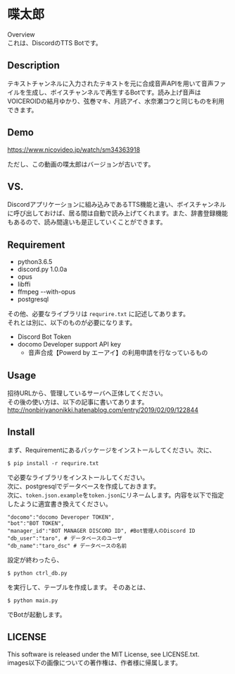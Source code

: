喋太郎
====

Overview  
これは、DiscordのTTS Botです。

## Description
テキストチャンネルに入力されたテキストを元に合成音声APIを用いて音声ファイルを生成し、ボイスチャンネルで再生するBotです。読み上げ音声はVOICEROIDの結月ゆかり、弦巻マキ、月読アイ、水奈瀬コウと同じものを利用できます。

## Demo
https://www.nicovideo.jp/watch/sm34363918

ただし、この動画の喋太郎はバージョンが古いです。


## VS. 
Discordアプリケーションに組み込みであるTTS機能と違い、ボイスチャンネルに呼び出しておけば、居る間は自動で読み上げてくれます。また、辞書登録機能もあるので、読み間違いも是正していくことができます。

## Requirement
- python3.6.5
- discord.py 1.0.0a
- opus
- libffi
- ffmpeg --with-opus
- postgresql

その他、必要なライブラリは `requrire.txt` に記述してあります。  
それとは別に、以下のものが必要になります。
- Discord Bot Token
- docomo Developer support API key
    - 音声合成【Powerd by エーアイ】の利用申請を行なっているもの

## Usage
招待URLから、管理しているサーバへ正体してください。  
その後の使い方は、以下の記事に書いてあります。　　
http://nonbiriyanonikki.hatenablog.com/entry/2019/02/09/122844

## Install
まず、Requirementにあるパッケージをインストールしてください。次に、  
```
$ pip install -r requrire.txt
```  
で必要なライブラリをインストールしてください。  
次に、postgresqlでデータベースを作成しておきます。  
次に、`token.json.example`を`token.json`にリネームします。内容を以下で指定したように適宜書き換えてください。
```
"docomo":"docomo Deveroper TOKEN", 
"bot":"BOT TOKEN",
"manager_id":"BOT MANAGER DISCORD ID", #Bot管理人のDiscord ID
"db_user":"taro", # データベースのユーザ
"db_name":"taro_dsc" # データベースの名前
```
設定が終わったら、
```
$ python ctrl_db.py
```
を実行して、テーブルを作成します。
そのあとは、
```
$ python main.py
```
でBotが起動します。

## LICENSE
This software is released under the MIT License, see LICENSE.txt.  
images以下の画像についての著作権は、作者様に帰属します。